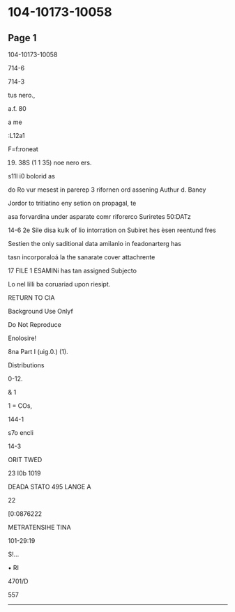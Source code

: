 # 104-10173-10058

## Page 1

104-10173-10058

714-6

714-3

tus nero.,

a.f. 80

a me

:L12a1

F=f:roneat

19. 38S (1 1 35) noe nero ers.

s11l i0 bolorid as

do Ro vur mesest in parerep 3 rifornen ord assening Authur d. Baney

Jordor to tritiatino eny setion on propagal, te

asa forvardina under asparate comr riforerco Suriretes 50:DATz

14-6 2e Sile disa kulk of lio intorration on Subiret hes èsen reentund fres

Sestien the only saditional data amilanlo in feadonarterg has

tasn incorporaloá la the sanarate cover attachrente

17 FILE 1 ESAMINi has tan assigned Subjecto

Lo nel lilli ba coruariad upon riesipt.

RETURN TO CIA

Background Use Onlyf

Do Not Reproduce

Enolosire!

8na Part I (uig.0.) (1).

Distributions

0-12.

& 1

1 = COs,

144-1

s7o encli

14-3

ORIT TWED

23 I0b 1019

DEADA STATO 495 LANGE A

22

[0:0876222

METRATENSIHE TINA

101-29:19

S!...

• RI

4701/D

557

---

